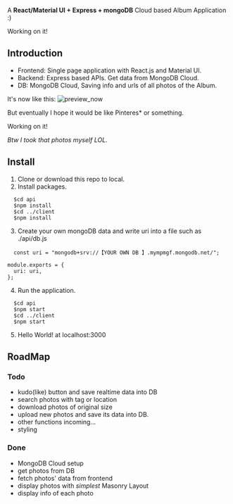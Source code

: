 A **React/Material UI + Express + mongoDB** Cloud based Album Application :)

Working on it!

## Introduction

- Frontend: Single page application with React.js and Material UI.
- Backend: Express based APIs. Get data from MongoDB Cloud.
- DB: MongoDB Cloud, Saving info and urls of all photos of the Album.

It's now like this:
![preview_now](info/preview_now.png)

But eventually I hope it would be like Pinteres* or something.

Working on it!

*Btw I took that photos myself LOL.*

## Install

1. Clone or download this repo to local.
2. Install packages.
```
  $cd api
  $npm install
  $cd ../client
  $npm install
```
3. Create your own mongoDB data and write uri into a file such as 
./api/db.js
```
  const uri = "mongodb+srv://【YOUR OWN DB 】.mympmgf.mongodb.net/";

module.exports = {
  uri: uri,
};
```
4. Run the application.
```
  $cd api
  $npm start
  $cd ../client
  $npm start
```
5. Hello World! at localhost:3000

## RoadMap

### Todo
- kudo(like) button and save realtime data into DB
- search photos with tag or location
- download photos of original size 
- upload new photos and save its data into DB.
- other functions incoming...
- styling

### Done
- MongoDB Cloud setup
- get photos from DB
- fetch photos' data from frontend
- display photos with *simplest* Masonry Layout
- display info of each photo